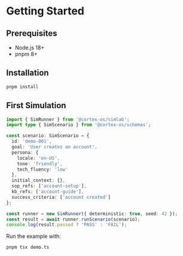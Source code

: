# Getting Started

## Prerequisites
- Node.js 18+
- pnpm 8+

## Installation
```bash
pnpm install
```

## First Simulation
```typescript
import { SimRunner } from '@cortex-os/simlab';
import type { SimScenario } from '@cortex-os/schemas';

const scenario: SimScenario = {
  id: 'demo-001',
  goal: 'User creates an account',
  persona: {
    locale: 'en-US',
    tone: 'friendly',
    tech_fluency: 'low'
  },
  initial_context: {},
  sop_refs: ['account-setup'],
  kb_refs: ['account-guide'],
  success_criteria: ['account created']
};

const runner = new SimRunner({ deterministic: true, seed: 42 });
const result = await runner.runScenario(scenario);
console.log(result.passed ? 'PASS' : 'FAIL');
```

Run the example with:
```bash
pnpm tsx demo.ts
```

